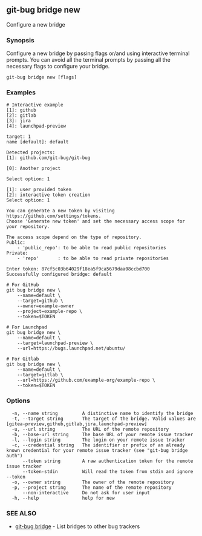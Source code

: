 ## git-bug bridge new

Configure a new bridge

### Synopsis

Configure a new bridge by passing flags or/and using interactive terminal prompts. You can avoid all the terminal prompts by passing all the necessary flags to configure your bridge.

```
git-bug bridge new [flags]
```

### Examples

```
# Interactive example
[1]: github
[2]: gitlab
[3]: jira
[4]: launchpad-preview

target: 1
name [default]: default

Detected projects:
[1]: github.com/git-bug/git-bug

[0]: Another project

Select option: 1

[1]: user provided token
[2]: interactive token creation
Select option: 1

You can generate a new token by visiting https://github.com/settings/tokens.
Choose 'Generate new token' and set the necessary access scope for your repository.

The access scope depend on the type of repository.
Public:
	- 'public_repo': to be able to read public repositories
Private:
	- 'repo'       : to be able to read private repositories

Enter token: 87cf5c03b64029f18ea5f9ca5679daa08ccbd700
Successfully configured bridge: default

# For GitHub
git bug bridge new \
    --name=default \
    --target=github \
    --owner=example-owner
    --project=example-repo \
    --token=$TOKEN

# For Launchpad
git bug bridge new \
    --name=default \
    --target=launchpad-preview \
    --url=https://bugs.launchpad.net/ubuntu/

# For Gitlab
git bug bridge new \
    --name=default \
    --target=gitlab \
    --url=https://github.com/example-org/example-repo \
    --token=$TOKEN
```

### Options

```
  -n, --name string         A distinctive name to identify the bridge
  -t, --target string       The target of the bridge. Valid values are [gitea-preview,github,gitlab,jira,launchpad-preview]
  -u, --url string          The URL of the remote repository
  -b, --base-url string     The base URL of your remote issue tracker
  -l, --login string        The login on your remote issue tracker
  -c, --credential string   The identifier or prefix of an already known credential for your remote issue tracker (see "git-bug bridge auth")
      --token string        A raw authentication token for the remote issue tracker
      --token-stdin         Will read the token from stdin and ignore --token
  -o, --owner string        The owner of the remote repository
  -p, --project string      The name of the remote repository
      --non-interactive     Do not ask for user input
  -h, --help                help for new
```

### SEE ALSO

* [git-bug bridge](git-bug_bridge.md)	 - List bridges to other bug trackers

